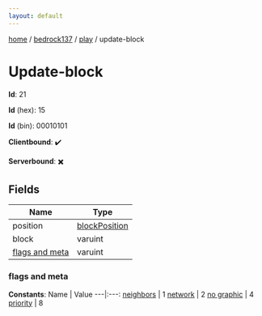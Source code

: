 ```yaml
---
layout: default
---
```


[home](/)  /  [bedrock137](/protocol/bedrock137)  /  [play](/protocol/bedrock137/play)  /  update-block

# Update-block

**Id**: 21

**Id** (hex): 15

**Id** (bin): 00010101

**Clientbound**: ✔️

**Serverbound**: ✖️

## Fields

Name | Type
---|---
position | [blockPosition](/protocol/bedrock137/types/block-position)
block | varuint
[flags and meta](#flags-and-meta) | varuint

### flags and meta

**Constants**:
Name | Value
---|:---:
[neighbors](flags-and-meta_neighbors) | 1
[network](flags-and-meta_network) | 2
[no graphic](flags-and-meta_no-graphic) | 4
[priority](flags-and-meta_priority) | 8

